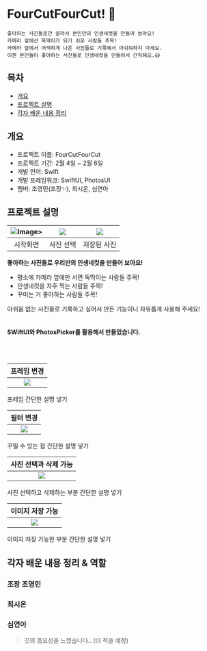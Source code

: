 # FourCutFourCut! 📸

    좋아하는 사진들로만 골라서 본인만의 인생네컷을 만들어 보아요!
    카메라 앞에선 뚝딱이가 되기 쉬운 사람들 주목!
    카메라 앞에서 어색하게 나온 사진들로 기록해서 아쉬워하지 마세요.
    이젠 본인들이 좋아하는 사진들로 인생네컷을 만들어서 간직해요.😃

## 목차

- [개요](#개요)
- [프로젝트 설명](#프로젝트-설명)
- [각자 배운 내용 정리](#각자-배운-내용-정리)

## 개요

- 프로젝트 이름: FourCutFourCut
- 프로젝트 기간: 2월 4일 ~ 2월 6일
- 개발 언어: Swift
- 개발 프레임워크: SwiftUI, PhotosUI
- 멤버: 조영민(조장✨), 최시온, 심연아

## 프로젝트 설명

| ![Image](https://github.com/user-attachments/assets/431aa614-ef0e-4c51-ad66-88a05111685c)> | <img src="image/SelectPic.png"> | <img src="image/SaveScreen.png"> |
| :-------------------------------: | :-----------------------------: | :------------------------------: |
|             시작화면              |            사진 선택            |           저장된 사진            |

**좋아하는 사진들로 우리만의 인생네컷을 만들어 보아요!**

- 평소에 카메라 앞에만 서면 뚝딱이는 사람들 주목!
- 인생네컷을 자주 찍는 사람들 주목!
- 꾸미는 거 좋아하는 사람들 주목!

아쉬움 없는 사진들로 기록하고 싶어서 만든 기능이니 자유롭게 사용해 주세요!
<br/> <br/> <br/>
**SWiftUI와 PhotosPicker를 활용해서 만들었습니다.**

<br/> <br/>

|            프레임 변경            |
| :-------------------------------: |
| <img src="image/ChangeFrame.gif"> |

프레임 간단한 설명 넣기

|             필터 변경              |
| :--------------------------------: |
| <img src="image/ChangeFilter.gif"> |

꾸밀 수 있는 점 간단한 설명 넣기

|       사진 선택과 삭제 가능        |
| :--------------------------------: |
| <img src="image/ChangeFilter.gif"> |

사진 선택하고 삭제하는 부분 간단한 설명 넣기

|         이미지 저장 가능         |
| :------------------------------: |
| <img src="image/SaveScreen.gif"> |

이미지 저장 가능한 부분 간단한 설명 넣기

## 각자 배운 내용 정리 & 역할

### 조장 조영민

>

### 최시온

### 심연아

> 깃의 중요성을 느꼈습니다.. (더 적을 예정)
